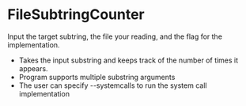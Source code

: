 # FileSubtringCounter

Input the target subtring, the file your reading, and the flag for the implementation.

- Takes the input substring and keeps track of the number of times it appears. 
- Program supports multiple substring arguments
- The user can specify --systemcalls to run the system call implementation
